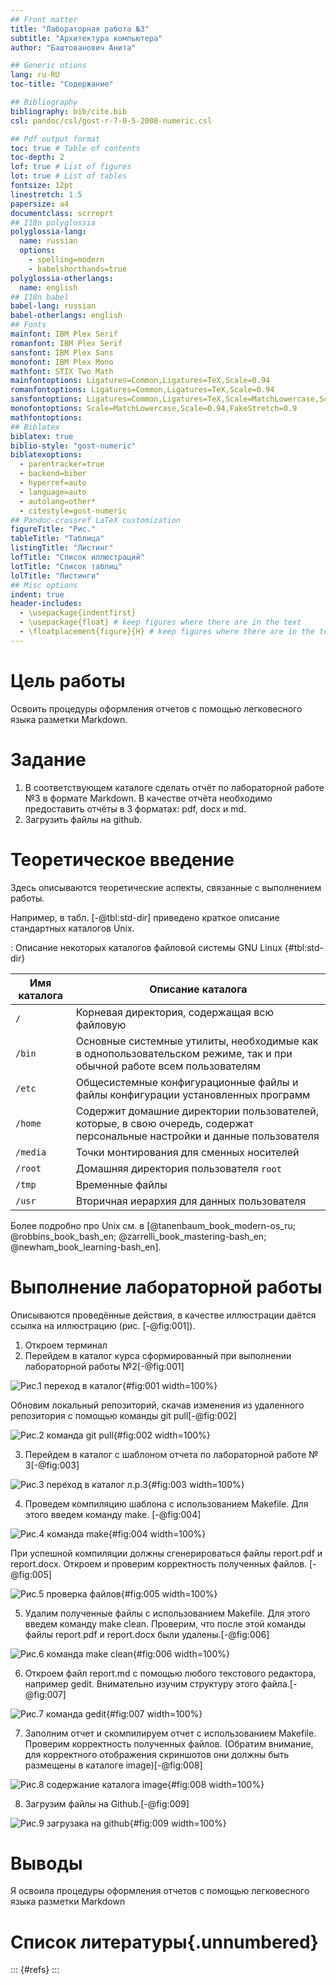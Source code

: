 ```yaml
---
## Front matter
title: "Лабораторная работа №3" 
subtitle: "Архитектура компьютера"
author: "Баштованович Анита"

## Generic otions
lang: ru-RU
toc-title: "Содержание"

## Bibliography
bibliography: bib/cite.bib
csl: pandoc/csl/gost-r-7-0-5-2008-numeric.csl

## Pdf output format
toc: true # Table of contents
toc-depth: 2
lof: true # List of figures
lot: true # List of tables
fontsize: 12pt
linestretch: 1.5
papersize: a4
documentclass: scrreprt
## I18n polyglossia
polyglossia-lang:
  name: russian
  options:
	- spelling=modern
	- babelshorthands=true
polyglossia-otherlangs:
  name: english
## I18n babel
babel-lang: russian
babel-otherlangs: english
## Fonts
mainfont: IBM Plex Serif
romanfont: IBM Plex Serif
sansfont: IBM Plex Sans
monofont: IBM Plex Mono
mathfont: STIX Two Math
mainfontoptions: Ligatures=Common,Ligatures=TeX,Scale=0.94
romanfontoptions: Ligatures=Common,Ligatures=TeX,Scale=0.94
sansfontoptions: Ligatures=Common,Ligatures=TeX,Scale=MatchLowercase,Scale=0.94
monofontoptions: Scale=MatchLowercase,Scale=0.94,FakeStretch=0.9
mathfontoptions:
## Biblatex
biblatex: true
biblio-style: "gost-numeric"
biblatexoptions:
  - parentracker=true
  - backend=biber
  - hyperref=auto
  - language=auto
  - autolang=other*
  - citestyle=gost-numeric
## Pandoc-crossref LaTeX customization
figureTitle: "Рис."
tableTitle: "Таблица"
listingTitle: "Листинг"
lofTitle: "Список иллюстраций"
lotTitle: "Список таблиц"
lolTitle: "Листинги"
## Misc options
indent: true
header-includes:
  - \usepackage{indentfirst}
  - \usepackage{float} # keep figures where there are in the text
  - \floatplacement{figure}{H} # keep figures where there are in the text
---
```


# Цель работы
Освоить процедуры оформления отчетов с помощью легковесного языка разметки Markdown.

# Задание

1. В соответствующем каталоге сделать отчёт по лабораторной работе №3 в формате Markdown. В качестве отчёта необходимо предоставить отчёты в 3 форматах: pdf, docx и md.
2. Загрузить файлы на github.

# Теоретическое введение

Здесь описываются теоретические аспекты, связанные с выполнением работы.

Например, в табл. [-@tbl:std-dir] приведено краткое описание стандартных каталогов Unix.

: Описание некоторых каталогов файловой системы GNU Linux {#tbl:std-dir}

| Имя каталога | Описание каталога                                                                                                          |
|--------------|----------------------------------------------------------------------------------------------------------------------------|
| `/`          | Корневая директория, содержащая всю файловую                                                                               |
| `/bin `      | Основные системные утилиты, необходимые как в однопользовательском режиме, так и при обычной работе всем пользователям     |
| `/etc`       | Общесистемные конфигурационные файлы и файлы конфигурации установленных программ                                           |
| `/home`      | Содержит домашние директории пользователей, которые, в свою очередь, содержат персональные настройки и данные пользователя |
| `/media`     | Точки монтирования для сменных носителей                                                                                   |
| `/root`      | Домашняя директория пользователя  `root`                                                                                   |
| `/tmp`       | Временные файлы                                                                                                            |
| `/usr`       | Вторичная иерархия для данных пользователя                                                                                 |

Более подробно про Unix см. в [@tanenbaum_book_modern-os_ru; @robbins_book_bash_en; @zarrelli_book_mastering-bash_en; @newham_book_learning-bash_en].

# Выполнение лабораторной работы

Описываются проведённые действия, в качестве иллюстрации даётся ссылка на иллюстрацию (рис. [-@fig:001]).
1. Откроем терминал
2. Перейдем в каталог курса сформированный при выполнении лабораторной работы №2[-@fig:001]

![Рис.1 переход в каталог](image/1.jpg){#fig:001 width=100%}

Обновим локальный репозиторий, скачав изменения из удаленного репозитория с помощью команды git pull[-@fig:002]

![Рис.2 команда git pull](image/2.jpg){#fig:002 width=100%}

3. Перейдем в каталог с шаблоном отчета по лабораторной работе № 3[-@fig:003]

![Рис.3 переход в каталог л.р.3](image/3.jpg){#fig:003 width=100%}

4. Проведем компиляцию шаблона с использованием Makefile. Для этого введем команду make. [-@fig:004]

![Рис.4 команда make](image/4.jpg){#fig:004 width=100%}

При успешной компиляции должны сгенерироваться файлы report.pdf и report.docx. Откроем и проверим корректность полученных файлов. [-@fig:005]

![Рис.5 проверка файлов](image/5.jpg){#fig:005 width=100%}

5. Удалим полученные файлы с использованием Makefile. Для этого введем команду make clean. Проверим, что после этой команды файлы report.pdf и report.docx были удалены.[-@fig:006]

![Рис.6 команда make clean](image/6.jpg){#fig:006 width=100%}

6. Откроем файл report.md c помощью любого текстового редактора, например gedit. Внимательно изучим структуру этого файла.[-@fig:007]

![Рис.7 команда gedit](image/7.jpg){#fig:007 width=100%}

7. Заполним отчет и скомпилируем отчет с использованием Makefile. Проверим корректность полученных файлов. (Обратим внимание, для корректного отображения
скриншотов они должны быть размещены в каталоге image)[-@fig:008]

![Рис.8 содержание каталога image](image/8.jpg){#fig:008 width=100%}

8. Загрузим файлы на Github.[-@fig:009]

![Рис.9 загрузака на github](image/9.jpg){#fig:009 width=100%}


# Выводы
Я освоила процедуры оформления отчетов с помощью легковесного языка разметки Markdown


# Список литературы{.unnumbered}

::: {#refs}
:::
